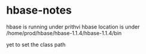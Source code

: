 # hbase-notes
hbase is running under prithvi
hbase location is under 
/home/prod/hbase/hbase-1.1.4/hbase-1.1.4/bin

yet to set the class path 
